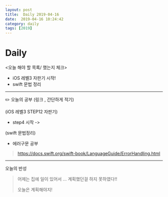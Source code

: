 ```yaml
---
layout: post
title:  Daily 2019-04-16
date:  2019-04-16 10:24:42
category: daily
tags: [2019]
---
```


# Daily

<오늘 해야 할 목록/ 했는지 체크>

- iOS 레벨3 자판기 시작!
- swift 문법 정리

------

✏️ 오늘의 공부 (링크 , 간단하게 적기)

(iOS 레벨3  STEP12 자판기)

- step4 시작 ->

(swift 문법정리)

- 에러구문 공부

> https://docs.swift.org/swift-book/LanguageGuide/ErrorHandling.html

------

오늘의 반성

> 어제는 집에 일이 있어서 ... 계획했던걸 하지 못하였다!!
>
> 오늘은 계획해야지!